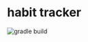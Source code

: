 # habit tracker
![gradle build](https://github.com/se-buw/habit-tracker/actions/workflows/gradle.yml/badge.svg)
